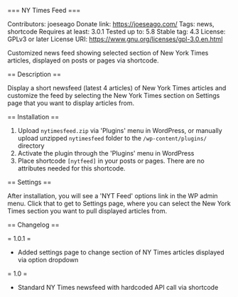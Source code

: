 === NY Times Feed ===

Contributors: joeseago
Donate link: https://joeseago.com/
Tags: news, shortcode
Requires at least: 3.0.1
Tested up to: 5.8
Stable tag: 4.3
License: GPLv3 or later
License URI: https://www.gnu.org/licenses/gpl-3.0.en.html

Customized news feed showing selected section of New York Times articles, displayed on posts or pages via shortcode.

== Description ==

Display a short newsfeed (latest 4 articles) of New York Times articles and customize the feed by selecting the New York Times section on Settings page that you want to display articles from.

== Installation ==

1. Upload `nytimesfeed.zip` via 'Plugins' menu in WordPress, or manually upload unzipped `nytimesfeed` folder to the `/wp-content/plugins/` directory
1. Activate the plugin through the 'Plugins' menu in WordPress
1. Place shortcode `[nytfeed]` in your posts or pages. There are no attributes needed for this shortcode. 

== Settings ==

After installation, you will see a 'NYT Feed' options link in the WP admin menu. Click that to get to Settings page, where you can select the New York Times section you want to pull displayed articles from.

== Changelog ==

= 1.0.1 =
* Added settings page to change section of NY Times articles displayed via option dropdown

= 1.0 =
* Standard NY Times newsfeed with hardcoded API call via shortcode
